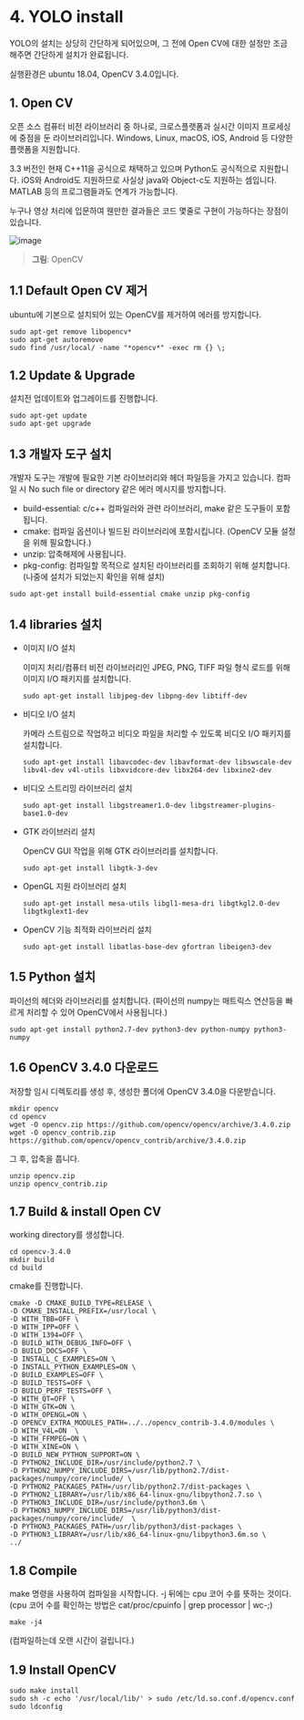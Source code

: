 # 4. YOLO install

YOLO의 설치는 상당히 간단하게 되어있으며, 그 전에 Open CV에 대한 설정만 조금 해주면 간단하게 설치가 완료됩니다.

실행환경은 ubuntu 18.04, OpenCV 3.4.0입니다. 

## 1. Open CV

오픈 소스 컴퓨터 비전 라이브러리 중 하나로, 크로스플랫폼과 실시간 이미지 프로세싱에 중점을 둔 라이브러리입니다. Windows, Linux, macOS, iOS, Android 등 다양한 플랫폼을 지원합니다.

3.3 버전인 현재 C++11을 공식으로 채택하고 있으며 Python도 공식적으로 지원합니다. iOS와 Android도 지원하므로 사실상 java와 Object-c도 지원하는 셈입니다. MATLAB 등의 프로그램들과도 연계가 가능합니다. 

누구나 영상 처리에 입문하여 웬만한 결과들은 코드 몇줄로 구현이 가능하다는 장점이 있습니다.

![image](https://miro.medium.com/max/3200/1*Cvwue5II1QjdXIhSPGkVUw.png)
> __그림__: OpenCV

## 1.1 Default Open CV 제거

ubuntu에 기본으로 설치되어 있는 OpenCV를 제거하여 에러를 방지합니다.

```
sudo apt-get remove libopencv*
sudo apt-get autoremove
sudo find /usr/local/ -name "*opencv*" -exec rm {} \;
```

## 1.2 Update & Upgrade

설치전 업데이트와 업그레이드를 진행합니다. 

```
sudo apt-get update
sudo apt-get upgrade
```

## 1.3 개발자 도구 설치

개발자 도구는 개발에 필요한 기본 라이브러리와 헤더 파일등을 가지고 있습니다. 컴파일 시 No such file or directory 같은 에러 메시지를 방지합니다. 

- build-essential: c/c++ 컴파일러와 관련 라이브러리, make 같은 도구들이 포함됩니다.
- cmake: 컴파일 옵션이나 빌드된 라이브러리에 포함시킵니다. (OpenCV 모듈 설정을 위해 필요합니다.)
- unzip: 압축해제에 사용됩니다.
- pkg-config: 컴파일할 목적으로 설치된 라이브러리를 조회하기 위해 설치합니다. (나중에 설치가 되었는지 확인을 위해 설치)

```
sudo apt-get install build-essential cmake unzip pkg-config
```

## 1.4 libraries 설치

- 이미지 I/O 설치

    이미지 처리/컴퓨터 비전 라이브러리인 JPEG, PNG, TIFF 파일 형식 로드를 위해 이미지 I/O 패키지를 설치합니다.

    ```
    sudo apt-get install libjpeg-dev libpng-dev libtiff-dev
    ```
- 비디오 I/O 설치

    카메라 스트림으로 작업하고 비디오 파일을 처리할 수 있도록 비디오 I/O 패키지를 설치합니다.

    ```
    sudo apt-get install libavcodec-dev libavformat-dev libswscale-dev libv4l-dev v4l-utils libxvidcore-dev libx264-dev libxine2-dev
    ```

- 비디오 스트리밍 라이브러리 설치

    ```
    sudo apt-get install libgstreamer1.0-dev libgstreamer-plugins-base1.0-dev
    ```

- GTK 라이브러리 설치

    OpenCV GUI 작업을 위해 GTK 라이브러리를 설치합니다.

    ```
    sudo apt-get install libgtk-3-dev
    ```

- OpenGL 지원 라이브러리 설치

    ```
    sudo apt-get install mesa-utils libgl1-mesa-dri libgtkgl2.0-dev libgtkglext1-dev
    ```

- OpenCV 기능 최적화 라이브러리 설치

    ```
    sudo apt-get install libatlas-base-dev gfortran libeigen3-dev
    ```

## 1.5 Python 설치

파이선의 헤더와 라이브러리를 설치합니다.
(파이선의 numpy는 매트릭스 연산등을 빠르게 처리할 수 있어 OpenCV에서 사용됩니다.)

```
sudo apt-get install python2.7-dev python3-dev python-numpy python3-numpy
```

## 1.6 OpenCV 3.4.0 다운로드

저장할 임시 디렉토리를 생성 후, 생성한 폴더에 OpenCV 3.4.0을 다운받습니다. 

```
mkdir opencv
cd opencv
wget -O opencv.zip https://github.com/opencv/opencv/archive/3.4.0.zip
wget -O opencv_contrib.zip https://github.com/opencv/opencv_contrib/archive/3.4.0.zip
```

그 후, 압축을 풉니다.

```
unzip opencv.zip
unzip opencv_contrib.zip
```

## 1.7 Build & install Open CV

working directory를 생성합니다.

```
cd opencv-3.4.0
mkdir build
cd build
```

cmake를 진행합니다. 

```
cmake -D CMAKE_BUILD_TYPE=RELEASE \
-D CMAKE_INSTALL_PREFIX=/usr/local \
-D WITH_TBB=OFF \
-D WITH_IPP=OFF \
-D WITH_1394=OFF \
-D BUILD_WITH_DEBUG_INFO=OFF \
-D BUILD_DOCS=OFF \
-D INSTALL_C_EXAMPLES=ON \
-D INSTALL_PYTHON_EXAMPLES=ON \
-D BUILD_EXAMPLES=OFF \
-D BUILD_TESTS=OFF \
-D BUILD_PERF_TESTS=OFF \
-D WITH_QT=OFF \
-D WITH_GTK=ON \
-D WITH_OPENGL=ON \
-D OPENCV_EXTRA_MODULES_PATH=../../opencv_contrib-3.4.0/modules \
-D WITH_V4L=ON  \
-D WITH_FFMPEG=ON \
-D WITH_XINE=ON \
-D BUILD_NEW_PYTHON_SUPPORT=ON \
-D PYTHON2_INCLUDE_DIR=/usr/include/python2.7 \
-D PYTHON2_NUMPY_INCLUDE_DIRS=/usr/lib/python2.7/dist-packages/numpy/core/include/ \
-D PYTHON2_PACKAGES_PATH=/usr/lib/python2.7/dist-packages \
-D PYTHON2_LIBRARY=/usr/lib/x86_64-linux-gnu/libpython2.7.so \
-D PYTHON3_INCLUDE_DIR=/usr/include/python3.6m \
-D PYTHON3_NUMPY_INCLUDE_DIRS=/usr/lib/python3/dist-packages/numpy/core/include/  \
-D PYTHON3_PACKAGES_PATH=/usr/lib/python3/dist-packages \
-D PYTHON3_LIBRARY=/usr/lib/x86_64-linux-gnu/libpython3.6m.so \
../
```

## 1.8 Compile

make 명령을 사용하여 컴파일을 시작합니다.
-j 뒤에는 cpu 코어 수를 뜻하는 것이다.
(cpu 코어 수를 확인하는 방법은 cat/proc/cpuinfo | grep processor | wc-;)

```
make -j4
```
(컴파일하는데 오랜 시간이 걸립니다.)

## 1.9 Install OpenCV

```
sudo make install
sudo sh -c echo '/usr/local/lib/' > sudo /etc/ld.so.conf.d/opencv.conf
sudo ldconfig
```


